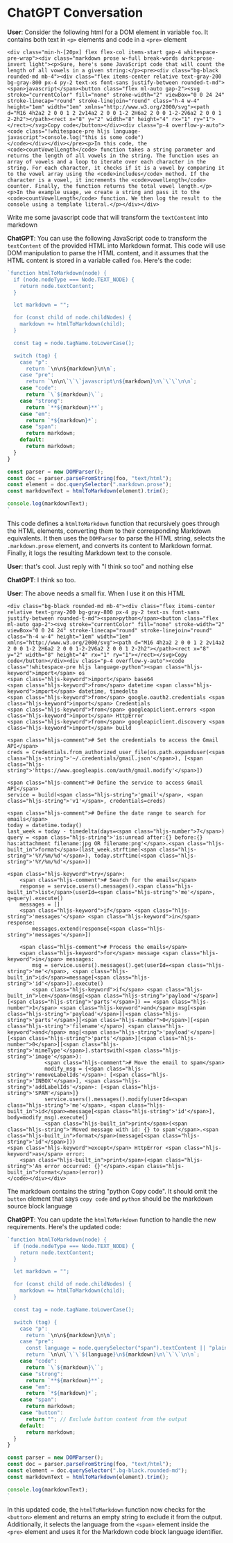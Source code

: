 # ChatGPT Conversation

**User**: Consider the following html for a DOM element in variable `foo`. It contains  both text in `<p>` elements and code in a `<pre>` element
```
<div class="min-h-[20px] flex flex-col items-start gap-4 whitespace-pre-wrap"><div class="markdown prose w-full break-words dark:prose-invert light"><p>Sure, here's some JavaScript code that will count the length of all vowels in a given string:</p><pre><div class="bg-black rounded-md mb-4"><div class="flex items-center relative text-gray-200 bg-gray-800 px-4 py-2 text-xs font-sans justify-between rounded-t-md"><span>javascript</span><button class="flex ml-auto gap-2"><svg stroke="currentColor" fill="none" stroke-width="2" viewBox="0 0 24 24" stroke-linecap="round" stroke-linejoin="round" class="h-4 w-4" height="1em" width="1em" xmlns="http://www.w3.org/2000/svg"><path d="M16 4h2a2 2 0 0 1 2 2v14a2 2 0 0 1-2 2H6a2 2 0 0 1-2-2V6a2 2 0 0 1 2-2h2"></path><rect x="8" y="2" width="8" height="4" rx="1" ry="1"></rect></svg>Copy code</button></div><div class="p-4 overflow-y-auto"><code class="!whitespace-pre hljs language-javascript">console.log("this is some code")
</code></div></div></pre><p>In this code, the <code>countVowelLength</code> function takes a string parameter and returns the length of all vowels in the string. The function uses an array of vowels and a loop to iterate over each character in the string. For each character, it checks if it is a vowel by comparing it to the vowel array using the <code>includes</code> method. If the character is a vowel, it increments the <code>vowelLength</code> counter. Finally, the function returns the total vowel length.</p><p>In the example usage, we create a string and pass it to the <code>countVowelLength</code> function. We then log the result to the console using a template literal.</p></div></div>
```

Write me some javascript code that will transform the `textContent` into markdown

**ChatGPT**: You can use the following JavaScript code to transform the `textContent` of the provided HTML into Markdown format. This code will use DOM manipulation to parse the HTML content, and it assumes that the HTML content is stored in a variable called `foo`. Here's the code:



```javascript
`function htmlToMarkdown(node) {
  if (node.nodeType === Node.TEXT_NODE) {
    return node.textContent;
  }

  let markdown = "";

  for (const child of node.childNodes) {
    markdown += htmlToMarkdown(child);
  }

  const tag = node.tagName.toLowerCase();

  switch (tag) {
    case "p":
      return `\n\n${markdown}\n\n`;
    case "pre":
      return `\n\n\`\`\`javascript\n${markdown}\n\`\`\`\n\n`;
    case "code":
      return `\`${markdown}\``;
    case "strong":
      return `**${markdown}**`;
    case "em":
      return `*${markdown}*`;
    case "span":
      return markdown;
    default:
      return markdown;
  }
}

const parser = new DOMParser();
const doc = parser.parseFromString(foo, "text/html");
const element = doc.querySelector(".markdown.prose");
const markdownText = htmlToMarkdown(element).trim();

console.log(markdownText);
`
```



This code defines a `htmlToMarkdown` function that recursively goes through the HTML elements, converting them to their corresponding Markdown equivalents. It then uses the `DOMParser` to parse the HTML string, selects the `.markdown.prose` element, and converts its content to Markdown format. Finally, it logs the resulting Markdown text to the console.

**User**: that's cool. Just reply with "I think so too" and nothing else

**ChatGPT**: I think so too.

**User**: The above needs a small fix. When I use it on this HTML
```
<div class="bg-black rounded-md mb-4"><div class="flex items-center relative text-gray-200 bg-gray-800 px-4 py-2 text-xs font-sans justify-between rounded-t-md"><span>python</span><button class="flex ml-auto gap-2"><svg stroke="currentColor" fill="none" stroke-width="2" viewBox="0 0 24 24" stroke-linecap="round" stroke-linejoin="round" class="h-4 w-4" height="1em" width="1em" xmlns="http://www.w3.org/2000/svg"><path d="M16 4h2a2 2 0 0 1 2 2v14a2 2 0 0 1-2 2H6a2 2 0 0 1-2-2V6a2 2 0 0 1 2-2h2"></path><rect x="8" y="2" width="8" height="4" rx="1" ry="1"></rect></svg>Copy code</button></div><div class="p-4 overflow-y-auto"><code class="!whitespace-pre hljs language-python"><span class="hljs-keyword">import</span> os
<span class="hljs-keyword">import</span> base64
<span class="hljs-keyword">from</span> datetime <span class="hljs-keyword">import</span> datetime, timedelta
<span class="hljs-keyword">from</span> google.oauth2.credentials <span class="hljs-keyword">import</span> Credentials
<span class="hljs-keyword">from</span> googleapiclient.errors <span class="hljs-keyword">import</span> HttpError
<span class="hljs-keyword">from</span> googleapiclient.discovery <span class="hljs-keyword">import</span> build

<span class="hljs-comment"># Set the credentials to access the Gmail API</span>
creds = Credentials.from_authorized_user_file(os.path.expanduser(<span class="hljs-string">'~/.credentials/gmail.json'</span>), [<span class="hljs-string">'https://www.googleapis.com/auth/gmail.modify'</span>])

<span class="hljs-comment"># Define the service to access Gmail API</span>
service = build(<span class="hljs-string">'gmail'</span>, <span class="hljs-string">'v1'</span>, credentials=creds)

<span class="hljs-comment"># Define the date range to search for emails</span>
today = datetime.today()
last_week = today - timedelta(days=<span class="hljs-number">7</span>)
query = <span class="hljs-string">'is:unread after:{} before:{} has:attachment filename:jpg OR filename:png'</span>.<span class="hljs-built_in">format</span>(last_week.strftime(<span class="hljs-string">'%Y/%m/%d'</span>), today.strftime(<span class="hljs-string">'%Y/%m/%d'</span>))

<span class="hljs-keyword">try</span>:
    <span class="hljs-comment"># Search for the emails</span>
    response = service.users().messages().<span class="hljs-built_in">list</span>(userId=<span class="hljs-string">'me'</span>, q=query).execute()
    messages = []
    <span class="hljs-keyword">if</span> <span class="hljs-string">'messages'</span> <span class="hljs-keyword">in</span> response:
        messages.extend(response[<span class="hljs-string">'messages'</span>])
    
    <span class="hljs-comment"># Process the emails</span>
    <span class="hljs-keyword">for</span> message <span class="hljs-keyword">in</span> messages:
        msg = service.users().messages().get(userId=<span class="hljs-string">'me'</span>, <span class="hljs-built_in">id</span>=message[<span class="hljs-string">'id'</span>]).execute()
        <span class="hljs-keyword">if</span> <span class="hljs-built_in">len</span>(msg[<span class="hljs-string">'payload'</span>][<span class="hljs-string">'parts'</span>]) == <span class="hljs-number">1</span> <span class="hljs-keyword">and</span> msg[<span class="hljs-string">'payload'</span>][<span class="hljs-string">'parts'</span>][<span class="hljs-number">0</span>][<span class="hljs-string">'filename'</span>] <span class="hljs-keyword">and</span> msg[<span class="hljs-string">'payload'</span>][<span class="hljs-string">'parts'</span>][<span class="hljs-number">0</span>][<span class="hljs-string">'mimeType'</span>].startswith(<span class="hljs-string">'image'</span>):
            <span class="hljs-comment"># Move the email to spam</span>
            modify_msg = {<span class="hljs-string">'removeLabelIds'</span>: [<span class="hljs-string">'INBOX'</span>], <span class="hljs-string">'addLabelIds'</span>: [<span class="hljs-string">'SPAM'</span>]}
            service.users().messages().modify(userId=<span class="hljs-string">'me'</span>, <span class="hljs-built_in">id</span>=message[<span class="hljs-string">'id'</span>], body=modify_msg).execute()
            <span class="hljs-built_in">print</span>(<span class="hljs-string">'Moved message with id: {} to spam'</span>.<span class="hljs-built_in">format</span>(message[<span class="hljs-string">'id'</span>]))
<span class="hljs-keyword">except</span> HttpError <span class="hljs-keyword">as</span> error:
    <span class="hljs-built_in">print</span>(<span class="hljs-string">'An error occurred: {}'</span>.<span class="hljs-built_in">format</span>(error))
</code></div></div>
```

The markdown contains the string "python Copy code". It should omit the `button` element that says `copy code` and `python` should be the markdown source block language

**ChatGPT**: You can update the `htmlToMarkdown` function to handle the new requirements. Here's the updated code:



```javascript
`function htmlToMarkdown(node) {
  if (node.nodeType === Node.TEXT_NODE) {
    return node.textContent;
  }

  let markdown = "";

  for (const child of node.childNodes) {
    markdown += htmlToMarkdown(child);
  }

  const tag = node.tagName.toLowerCase();

  switch (tag) {
    case "p":
      return `\n\n${markdown}\n\n`;
    case "pre":
      const language = node.querySelector("span").textContent || "plaintext";
      return `\n\n\`\`\`${language}\n${markdown}\n\`\`\`\n\n`;
    case "code":
      return `\`${markdown}\``;
    case "strong":
      return `**${markdown}**`;
    case "em":
      return `*${markdown}*`;
    case "span":
      return markdown;
    case "button":
      return ""; // Exclude button content from the output
    default:
      return markdown;
  }
}

const parser = new DOMParser();
const doc = parser.parseFromString(foo, "text/html");
const element = doc.querySelector(".bg-black.rounded-md");
const markdownText = htmlToMarkdown(element).trim();

console.log(markdownText);
`
```



In this updated code, the `htmlToMarkdown` function now checks for the `<button>` element and returns an empty string to exclude it from the output. Additionally, it selects the language from the `<span>` element inside the `<pre>` element and uses it for the Markdown code block language identifier.

